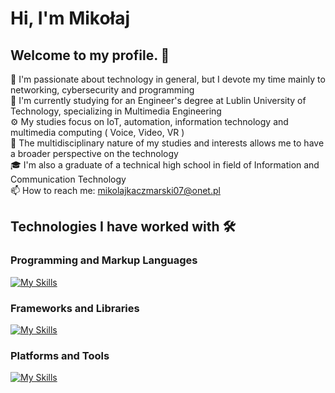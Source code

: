 # Hi, I'm Mikołaj 

## Welcome to my profile. 🤝

👾 I'm passionate about technology in general, but I devote my time mainly to networking, cybersecurity and programming<br>
🔬 I'm currently studying for an Engineer's degree at Lublin University of Technology, specializing in Multimedia Engineering <br>
⚙️ My studies focus on IoT, automation, information technology and multimedia computing ( Voice, Video, VR )<br>
🚀 The multidisciplinary nature of my studies and interests allows me to have a broader perspective on the technology <br>
🎓 I'm also a graduate of a technical high school in field of Information and Communication Technology <br>
📫 How to reach me: mikolajkaczmarski07@onet.pl

##  Technologies I have worked with 🛠️
### Programming and Markup Languages
[![My Skills](https://skillicons.dev/icons?i=python,ts,js,html,css)](https://skillicons.dev)

### Frameworks and Libraries
[![My Skills](https://skillicons.dev/icons?i=angular,rxjs,tailwind,threejs,scss,flask)](https://skillicons.dev)

### Platforms and Tools
[![My Skills](https://skillicons.dev/icons?i=debian,kali,firebase,docker,raspberrypi,arduino,git,postman)](https://skillicons.dev)


